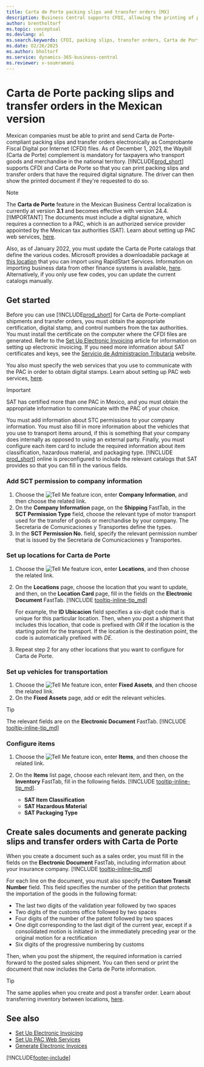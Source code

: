 ```yaml
---
title: Carta de Porte packing slips and transfer orders [MX]
description: Business Central supports CFDI, allowing the printing of packing slips and transfer orders with the necessary digital signature to meet Carta de Porte requirements.
author: brentholtorf
ms.topic: conceptual
ms.devlang: al
ms.search.keywords: CFDI, packing slips, transfer orders, Carta de Porte
ms.date: O2/26/2025
ms.author: bholtorf
ms.service: dynamics-365-business-central
ms.reviewer: v-soumramani
---
```


# Carta de Porte packing slips and transfer orders in the Mexican version

Mexican companies must be able to print and send Carta de Porte-compliant packing slips and transfer orders electronically as Comprobante Fiscal Digital por Internet (CFDI) files. As of December 1, 2021, the Waybill (Carta de Porte) complement is mandatory for taxpayers who transport goods and merchandise in the national territory. [!INCLUDE[prod_short](../../includes/prod_short.md)] supports CFDI and Carta de Porte so that you can print packing slips and transfer orders that have the required digital signature. The driver can then show the printed document if they're requested to do so.  

> [!NOTE]
> The **Carta de Porte** feature in the Mexican Business Central localization is currently at version **3.1** and becomes effective with version 24.4.
> [!IMPORTANT]
> The documents must include a digital signature, which requires a connection to a PAC, which is an authorized service provider appointed by the Mexican tax authorities (SAT). Learn about setting up PAC web services, [here](how-to-set-up-pac-web-services.md).  
>
> Also, as of January 2022, you must update the Carta de Porte catalogs that define the various codes. Microsoft provides a downloadable package at [this location](https://microsoft.com) that you can import using RapidStart Services. Information on importing business data from other finance systems is available, [here](../../across-import-data-configuration-packages.md). Alternatively, if you only use few codes, you can update the current catalogs manually.

## Get started

Before you can use [!INCLUDE[prod_short](../../includes/prod_short.md)] for Carta de Porte-compliant shipments and transfer orders, you must obtain the appropriate certification, digital stamp, and control numbers from the tax authorities. You must install the certificate on the computer where the CFDI files are generated. Refer to the [Set Up Electronic Invoicing](how-to-set-up-electronic-invoicing.md) article for information on setting up electronic invoicing. If you need more information about SAT certificates and keys, see the [Servicio de Administracíon Tributaria](https://go.microsoft.com/fwlink/?LinkId=242772) website.  

You also must specify the web services that you use to communicate with the PAC in order to obtain digital stamps. Learn about setting up PAC web services, [here](how-to-set-up-pac-web-services.md).

> [!IMPORTANT]  
> SAT has certified more than one PAC in Mexico, and you must obtain the appropriate information to communicate with the PAC of your choice.  

You must add information about STC permissions to your company information. You must also fill in more information about the vehicles that you use to transport items around, if this is something that your company does internally as opposed to using an external party. Finally, you must configure each item card to include the required information about item classification, hazardous material, and packaging type. [!INCLUDE [prod_short](../../includes/prod_short.md)] online is preconfigured to include the relevant catalogs that SAT provides so that you can fill in the various fields.  

### Add SCT permission to company information

1. Choose the ![Tell Me feature](../../media/ui-search/search_small.png "Tell me what you want to do") icon, enter **Company Information**, and then choose the related link.  
1. On the **Company Information** page, on the **Shipping** FastTab, in the **SCT Permission Type** field, choose the relevant type of motor transport used for the transfer of goods or merchandise by your company. The Secretaria de Comunicaciones y Transportes define the types.  
1. In the **SCT Permission No.** field, specify the relevant permission number that is issued by the Secretaria de Comunicaciones y Transportes.  

### Set up locations for Carta de Porte

1. Choose the ![Tell Me feature](../../media/ui-search/search_small.png "Tell me what you want to do") icon, enter **Locations**, and then choose the related link.  
1. On the **Locations** page, choose the location that you want to update, and then, on the **Location Card** page, fill in the fields on the **Electronic Document** FastTab. [!INCLUDE [tooltip-inline-tip_md](../../includes/tooltip-inline-tip_md.md)]

    For example, the **ID Ubicacion** field specifies a six-digit code that is unique for this particular location. Then, when you post a shipment that includes this location, that code is prefixed with *OR* if the location is the starting point for the transport. If the location is the destination point, the code is automatically prefixed with *DE*.
1. Repeat step 2 for any other locations that you want to configure for Carta de Porte.

### Set up vehicles for transportation

1. Choose the ![Tell Me feature](../../media/ui-search/search_small.png "Tell me what you want to do") icon, enter **Fixed Assets**, and then choose the related link.  
1. On the **Fixed Assets** page, add or edit the relevant vehicles.  

> [!TIP]
> The relevant fields are on the **Electronic Document** FastTab. [!INCLUDE [tooltip-inline-tip_md](../../includes/tooltip-inline-tip_md.md)]

### Configure items

1. Choose the ![Tell Me feature](../../media/ui-search/search_small.png "Tell me what you want to do") icon, enter **Items**, and then choose the related link.  
1. On the **Items** list page, choose each relevant item, and then, on the **Inventory** FastTab, fill in the following fields. [!INCLUDE [tooltip-inline-tip_md](../../includes/tooltip-inline-tip_md.md)].  

    - **SAT Item Classification**  
    - **SAT Hazardous Material**  
    - **SAT Packaging Type**  

## Create sales documents and generate packing slips and transfer orders with Carta de Porte

When you create a document such as a sales order, you must fill in the fields on the **Electronic Document** FastTab, including information about your insurance company. [!INCLUDE [tooltip-inline-tip_md](../../includes/tooltip-inline-tip_md.md)]  

For each line on the document, you must also specify the **Custom Transit Number** field. This field specifies the number of the petition that protects the importation of the goods in the following format:  

- The last two digits of the validation year followed by two spaces  
- Two digits of the customs office followed by two spaces  
- Four digits of the number of the patent followed by two spaces  
- One digit corresponding to the last digit of the current year, except if a consolidated motion is initiated in the immediately preceding year or the original motion for a rectification  
- Six digits of the progressive numbering by customs  

Then, when you post the shipment, the required information is carried forward to the posted sales shipment. You can then send or print the document that now includes the Carta de Porte information.  

> [!TIP]
> The same applies when you create and post a transfer order. Learn about transferring inventory between locations, [here](../../inventory-how-transfer-between-locations.md).  

## See also

- [Set Up Electronic Invoicing](how-to-set-up-electronic-invoicing.md)    
- [Set Up PAC Web Services](how-to-set-up-pac-web-services.md)    
- [Generate Electronic Invoices](how-to-generate-electronic-invoices.md)  

[!INCLUDE[footer-include](../../includes/footer-banner.md)]
